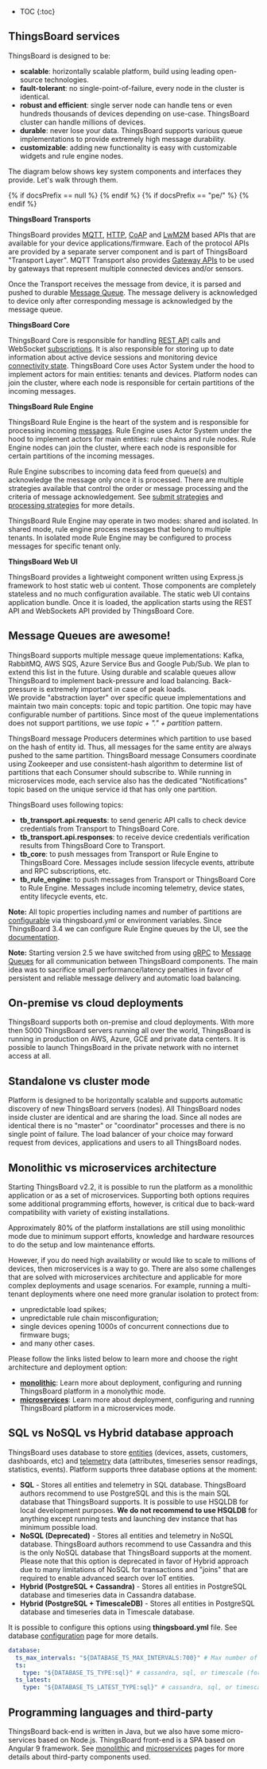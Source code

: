 * TOC
{:toc}

## ThingsBoard services

ThingsBoard is designed to be:

* **scalable**: horizontally scalable platform, build using leading open-source technologies.
* **fault-tolerant**: no single-point-of-failure, every node in the cluster is identical.
* **robust and efficient**: single server node can handle tens or even hundreds thousands of devices depending on use-case. 
ThingsBoard cluster can handle millions of devices.
* **durable**: never lose your data. ThingsBoard supports various queue implementations to provide extremely high message durability.
* **customizable**: adding new functionality is easy with customizable widgets and rule engine nodes.


The diagram below shows key system components and interfaces they provide. Let's walk through them.


{% if docsPrefix == null %}
<object width="100%" data="https://img.thingsboard.io/reference/thingsboard-architecture.svg"></object>
{% endif %}
{% if docsPrefix == "pe/" %}
<object width="100%" data="https://img.thingsboard.io/reference/thingsboard-architecture-pe.svg"></object>
{% endif %}


**ThingsBoard Transports**
 
ThingsBoard provides [MQTT](/docs/{{docsPrefix}}reference/mqtt-api/), [HTTP](/docs/{{docsPrefix}}reference/http-api/), [CoAP](/docs/{{docsPrefix}}reference/coap-api/) and [LwM2M](/docs/{{docsPrefix}}reference/lwm2m-api/) based APIs that are available for your device applications/firmware. 
Each of the protocol APIs are provided by a separate server component and is part of ThingsBoard "Transport Layer". 
MQTT Transport also provides [Gateway APIs](/docs/{{docsPrefix}}reference/gateway-mqtt-api/) to be used by gateways that represent multiple connected devices and/or sensors.

Once the Transport receives the message from device, it is parsed and pushed to durable [Message Queue](/docs/{{docsPrefix}}reference/#message-queues-are-awesome). 
The message delivery is acknowledged to device only after corresponding message is acknowledged by the message queue.

**ThingsBoard Core**

ThingsBoard Core is responsible for handling [REST API](/docs/{{docsPrefix}}reference/rest-api/) calls and WebSocket [subscriptions](/docs/{{docsPrefix}}user-guide/telemetry/#websocket-api).
It is also responsible for storing up to date information about active device sessions and monitoring device [connectivity state](/docs/{{docsPrefix}}user-guide/device-connectivity-status/).
ThingsBoard Core uses Actor System under the hood to implement actors for main entities: tenants and devices. 
Platform nodes can join the cluster, where each node is responsible for certain partitions of the incoming messages.

**ThingsBoard Rule Engine**

ThingsBoard Rule Engine is the heart of the system and is responsible for processing incoming [messages](/docs/{{docsPrefix}}user-guide/rule-engine-2-0/overview/#rule-engine-message).
Rule Engine uses Actor System under the hood to implement actors for main entities: rule chains and rule nodes.
Rule Engine nodes can join the cluster, where each node is responsible for certain partitions of the incoming messages.

Rule Engine subscribes to incoming data feed from queue(s) and acknowledge the message only once it is processed. 
There are multiple strategies available that control the order or message processing and the criteria of message acknowledgement.
See [submit strategies](/docs/{{docsPrefix}}user-guide/rule-engine-2-5/queues/#queue-submit-strategy) and [processing strategies](/docs/{{docsPrefix}}user-guide/rule-engine-2-5/queues/#queue-processing-strategy)
for more details.

ThingsBoard Rule Engine may operate in two modes: shared and isolated. In shared mode, rule engine process messages that belong to multiple tenants.
In isolated mode Rule Engine may be configured to process messages for specific tenant only. 

**ThingsBoard Web UI**

ThingsBoard provides a lightweight component written using Express.js framework to host static web ui content. 
Those components are completely stateless and no much configuration available. 
The static web UI contains application bundle. Once it is loaded, the application starts using the REST API and WebSockets API provided by ThingsBoard Core.  
 
## Message Queues are awesome!

ThingsBoard supports multiple message queue implementations: Kafka, RabbitMQ, AWS SQS, Azure Service Bus and Google Pub/Sub. We plan to extend this list in the future.
Using durable and scalable queues allow ThingsBoard to implement back-pressure and load balancing. Back-pressure is extremely important in case of peak loads.  
We provide "abstraction layer" over specific queue implementations and maintain two main concepts: topic and topic partition. 
One topic may have configurable number of partitions. Since most of the queue implementations does not support partitions, we use *topic + "." + partition* pattern.
  
ThingsBoard message Producers determines which partition to use based on the hash of entity id. 
Thus, all messages for the same entity are always pushed to the same partition.
ThingsBoard message Consumers coordinate using Zookeeper and use consistent-hash algorithm to determine list of partitions that each Consumer should subscribe to.
While running in microservices mode, each service also has the dedicated "Notifications" topic based on the unique service id that has only one partition.      
   
ThingsBoard uses following topics:

 * **tb_transport.api.requests**: to send generic API calls to check device credentials from Transport to ThingsBoard Core.
 * **tb_transport.api.responses**: to receive device credentials verification results from ThingsBoard Core to Transport.
 * **tb_core**: to push messages from Transport or Rule Engine to ThingsBoard Core. Messages include session lifecycle events, attribute and RPC subscriptions, etc.
 * **tb_rule_engine**: to push messages from Transport or ThingsBoard Core to Rule Engine. Messages include incoming telemetry, device states, entity lifecycle events, etc.
 
**Note:** All topic properties including names and number of partitions are [configurable](/docs/{{docsPrefix}}user-guide/install/config/) via thingsboard.yml or environment variables. 
Since ThingsBoard 3.4 we can configure Rule Engine queues by the UI, see the [documentation](/docs/{{docsPrefix}}user-guide/rule-engine-2-5/queues/).

**Note:** Starting version 2.5 we have switched from using [gRPC](https://grpc.io/) to  [Message Queues](/docs/{{docsPrefix}}reference/#message-queues-are-awesome)
for all communication between ThingsBoard components. 
The main idea was to sacrifice small performance/latency penalties in favor of persistent and reliable message delivery and automatic load balancing.  

## On-premise vs cloud deployments

ThingsBoard supports both on-premise and cloud deployments. 
With more then 5000 ThingsBoard servers running all over the world, ThingsBoard is running in production on AWS, Azure, GCE and private data centers.
It is possible to launch ThingsBoard in the private network with no internet access at all.

## Standalone vs cluster mode

Platform is designed to be horizontally scalable and supports automatic discovery of new ThingsBoard servers (nodes). 
All ThingsBoard nodes inside cluster are identical and are sharing the load. 
Since all nodes are identical there is no "master" or "coordinator" processes and there is no single point of failure. 
The load balancer of your choice may forward request from devices, applications and users to all ThingsBoard nodes.

## Monolithic vs microservices architecture

Starting ThingsBoard v2.2, it is possible to run the platform as a monolithic application or as a set of microservices. 
Supporting both options requires some additional programming efforts, however, is critical due to back-ward compatibility with variety of existing installations.

Approximately 80% of the platform installations are still using monolithic mode due to minimum support efforts, knowledge and hardware resources to do the setup and low maintenance efforts.

However, if you do need high availability or would like to scale to millions of devices, then microservices is a way to go.
There are also some challenges that are solved with microservices architecture and applicable for more complex deployments and usage scenarios. 
For example, running a multi-tenant deployments where one need more granular isolation to protect from:

* unpredictable load spikes;
* unpredictable rule chain misconfiguration;
* single devices opening 1000s of concurrent connections due to firmware bugs;
* and many other cases.
 
Please follow the links listed below to learn more and choose the right architecture and deployment option:

* [**monolithic**](/docs/{{docsPrefix}}reference/monolithic): Learn more about deployment, configuring and running ThingsBoard platform in a monolythic mode.  
* [**microservices**](/docs/{{docsPrefix}}reference/msa): Learn more about deployment, configuring and running ThingsBoard platform in a microservices mode.
 

## SQL vs NoSQL vs Hybrid database approach

ThingsBoard uses database to store 
[entities](/docs/{{docsPrefix}}user-guide/entities-and-relations/) (devices, assets, customers, dashboards, etc) and 
[telemetry](/docs/{{docsPrefix}}user-guide/telemetry/) data (attributes, timeseries sensor readings, statistics, events). 
Platform supports three database options at the moment:

* **SQL** - Stores all entities and telemetry in SQL database. ThingsBoard authors recommend to use PostgreSQL and this is the main SQL database that ThingsBoard supports. 
It is possible to use HSQLDB for local development purposes. **We do not recommend to use HSQLDB** for anything except running tests and launching dev instance that has minimum possible load.
* **NoSQL (Deprecated)** - Stores all entities and telemetry in NoSQL database. ThingsBoard authors recommend to use Cassandra and this is the only NoSQL database that ThingsBoard supports at the moment.
Please note that this option is deprecated in favor of Hybrid approach due to many limitations of NoSQL for transactions and "joins" that are required to enable advanced search over IoT entities.
* **Hybrid (PostgreSQL + Cassandra)** - Stores all entities in PostgreSQL database and timeseries data in Cassandra database. 
* **Hybrid (PostgreSQL + TimescaleDB)** - Stores all entities in PostgreSQL database and timeseries data in Timescale database. 

It is possible to configure this options using **thingsboard.yml** file. See database [configuration](/docs/{{docsPrefix}}user-guide/install/config/) page for more details.

```yaml
database:
  ts_max_intervals: "${DATABASE_TS_MAX_INTERVALS:700}" # Max number of DB queries generated by single API call to fetch telemetry records
  ts:
    type: "${DATABASE_TS_TYPE:sql}" # cassandra, sql, or timescale (for hybrid mode, DATABASE_TS_TYPE value should be cassandra, or timescale)
  ts_latest:
    type: "${DATABASE_TS_LATEST_TYPE:sql}" # cassandra, sql, or timescale (for hybrid mode, DATABASE_TS_TYPE value should be cassandra, or timescale)

```

## Programming languages and third-party

ThingsBoard back-end is written in Java, but we also have some micro-services based on Node.js. ThingsBoard front-end is a SPA based on Angular 9 framework. 
See [monolithic](/docs/{{docsPrefix}}reference/monolithic) and [microservices](/docs/{{docsPrefix}}reference/monolithic) pages for more details about third-party components used.  